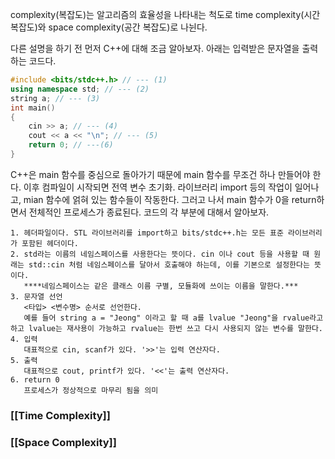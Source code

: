complexity(복잡도)는 알고리즘의 효율성을 나타내는 척도로 time complexity(시간 복잡도)와 space complexity(공간 복잡도)로 나뉜다.

다른 설명을 하기 전 먼저 C++에 대해 조금 알아보자.
아래는 입력받은 문자열을 출력하는 코드다.
```cpp
#include <bits/stdc++.h> // --- (1)
using namespace std; // --- (2)
string a; // --- (3)
int main()
{
	cin >> a; // --- (4)
	cout << a << "\n"; // --- (5)
	return 0; // ---(6)
}
```

C++은 main 함수를 중심으로 돌아가기 때문에 main 함수를 무조건 하나 만들어야 한다.
이후 컴파일이 시작되면 전역 변수 초기화. 라이브러리 import 등의 작업이 일어나고, mian 함수에 얽혀 있는 함수들이 작동한다. 그러고 나서 main 함수가 0을 return하면서 전체적인 프로세스가 종료된다. 코드의 각 부분에 대해서 알아보자.

	1. 헤더파일이다. STL 라이브러리를 import하고 bits/stdc++.h는 모든 표준 라이브러리가 포함된 헤더이다.
	2. std라는 이름의 네임스페이스를 사용한다는 뜻이다. cin 이나 cout 등을 사용할 때 원래는 std::cin 처럼 네임스페이스를 달아서 호출해야 하는데, 이를 기본으로 설정한다는 뜻이다. 
	   ****네임스페이스는 같은 클래스 이름 구별, 모듈화에 쓰이는 이름을 말한다.***
	3. 문자열 선언
	   <타입> <변수명> 순서로 선언한다.
	   예를 들어 string a = "Jeong" 이라고 할 때 a를 lvalue "Jeong"을 rvalue라고 하고 lvalue는 재사용이 가능하고 rvalue는 한번 쓰고 다시 사용되지 않는 변수를 말한다.
	4. 입력
	   대표적으로 cin, scanf가 있다. '>>'는 입력 연산자다.
	5. 출력
	   대표적으로 cout, printf가 있다. '<<'는 출력 연산자다.
	6. return 0
	   프로세스가 정상적으로 마무리 됨을 의미
### [[Time Complexity]]

### [[Space Complexity]]